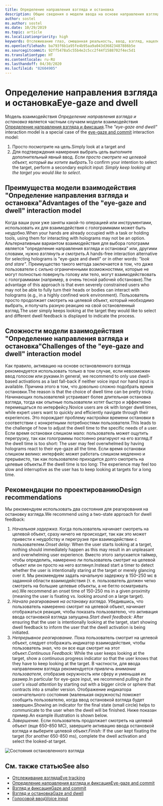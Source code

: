 ```yaml
---
title: Определение направления взгляда и остановка
description: Общие сведения о модели ввода на основе направления взгляда и остановки.
author: sostel
ms.author: sostel
ms.date: 10/29/2019
ms.topic: article
ms.localizationpriority: high
keywords: Отслеживание глаз, смешанная реальность, ввод, взгляд, нацеленность глаз, HoloLens 2, выбор глазами, остановка
ms.openlocfilehash: ba793f6b1a95fe4b95aa9a043d36823487886b5e
ms.sourcegitcommit: 92ff5478a5c55b4e2c5cc2f44f1588702f4ec5d1
ms.translationtype: HT
ms.contentlocale: ru-RU
ms.lasthandoff: 04/30/2020
ms.locfileid: "82604905"
---
```

# <a name="eye-gaze-and-dwell"></a><span data-ttu-id="15706-104">Определение направления взгляда и остановка</span><span class="sxs-lookup"><span data-stu-id="15706-104">Eye-gaze and dwell</span></span>

<span data-ttu-id="15706-105">Модель взаимодействия _Определение направления взгляда и остановка_ является частным случаем модели взаимодействия [Определение направления взгляда и фиксация](gaze-and-commit.md).</span><span class="sxs-lookup"><span data-stu-id="15706-105">The _"eye-gaze and dwell"_ interaction model is a special case of the [eye-gaze and commit](gaze-and-commit.md) interaction model:</span></span>
1. <span data-ttu-id="15706-106">Просто посмотрите на цель.</span><span class="sxs-lookup"><span data-stu-id="15706-106">Simply look at a target and</span></span> 
2. <span data-ttu-id="15706-107">Для подтверждения намерения выбрать цель выполните дополнительный явный ввод. _Если просто смотрите на целевой объект, который вы хотите выбрать_.</span><span class="sxs-lookup"><span data-stu-id="15706-107">To confirm your intention to select the target, perform a secondary explicit input: _Simply keep looking at the target you would like to select_.</span></span>

## <a name="advantages-of-the-eye-gaze-and-dwell-interaction-model"></a><span data-ttu-id="15706-108">Преимущества модели взаимодействия "Определение направления взгляда и остановка"</span><span class="sxs-lookup"><span data-stu-id="15706-108">Advantages of the "eye-gaze and dwell" interaction model</span></span> 
<span data-ttu-id="15706-109">Когда ваши руки уже заняты какой-то операцией или инструментами, использовать их для взаимодействия с голограммами может быть неудобно.</span><span class="sxs-lookup"><span data-stu-id="15706-109">When your hands are already occupied with a task or holding tools, using them for interacting with holograms may not be an option.</span></span>
<span data-ttu-id="15706-110">Альтернативным вариантом взаимодействия для выбора голограмм является "определение направления взгляда и остановка" или, другими словами, нужно _взглянуть и смотреть_.</span><span class="sxs-lookup"><span data-stu-id="15706-110">A hands-free interaction alternative for selecting holograms is "eye-gaze and dwell" or in other words: _"look and stare"_.</span></span> <span data-ttu-id="15706-111">Преимущество такого метода заключается в том, что даже пользователи с сильно ограниченными возможностями, которые не могут полностью повернуть голову или тело, могут взаимодействовать с голограммами (например, в очень тесной рабочей обстановке).</span><span class="sxs-lookup"><span data-stu-id="15706-111">The advantage of this approach is that even severely constrained users who may not be able to fully turn their heads or bodies can interact with holograms (e.g., in a highly confined work environment).</span></span>
<span data-ttu-id="15706-112">Пользователь просто продолжает смотреть на целевой объект, который необходимо выбрать, и получать разную реакцию на свой остановленный взгляд.</span><span class="sxs-lookup"><span data-stu-id="15706-112">The user simply keeps looking at the target they would like to select and different dwell feedback is displayed to indicate the process.</span></span>


## <a name="challenges-of-the-eye-gaze-and-dwell-interaction-model"></a><span data-ttu-id="15706-113">Сложности модели взаимодействия "Определение направления взгляда и остановка"</span><span class="sxs-lookup"><span data-stu-id="15706-113">Challenges of the "eye-gaze and dwell" interaction model</span></span>
<span data-ttu-id="15706-114">Как правило, активацию на основе остановленного взгляда рекомендуется использовать только в том случае, если невозможен ввод голосом или руками.</span><span class="sxs-lookup"><span data-stu-id="15706-114">In general, we  recommend to only use dwell-based activations as a last fall-back if neither voice input nor hand input is available.</span></span> <span data-ttu-id="15706-115">Причина этого в том, что довольно сложно подобрать время остановки.</span><span class="sxs-lookup"><span data-stu-id="15706-115">The reason is that the choice of dwell time can be pretty tricky.</span></span> <span data-ttu-id="15706-116">Начинающих пользователей устраивает более длительная остановка взгляда, тогда как опытные пользователи хотят быстро и эффективно перемещаться по интерфейсу.</span><span class="sxs-lookup"><span data-stu-id="15706-116">Novice users are ok with longer dwell times, while expert users want to quickly and efficiently navigate through their experiences.</span></span> <span data-ttu-id="15706-117">Это порождает проблему настройки времени остановки в соответствии с конкретными потребностями пользователя.</span><span class="sxs-lookup"><span data-stu-id="15706-117">This leads to the challenge of how to adjust the dwell time to the specific needs of a user.</span></span>
<span data-ttu-id="15706-118">Если время остановки слишком мало: пользователь может ощутить перегрузку, так как голограммы постоянно реагируют на его взгляд.</span><span class="sxs-lookup"><span data-stu-id="15706-118">If the dwell time is too short: The user may feel overwhelmed by having holograms react to their eye-gaze all the time.</span></span> <span data-ttu-id="15706-119">Если время остановки слишком велико: интерфейс может работать слишком медленно и прерывисто, так как пользователю приходится долго смотреть на целевые объекты.</span><span class="sxs-lookup"><span data-stu-id="15706-119">If the dwell time is too long: The experience may feel too slow and interruptive as the user has to keep looking at targets for a long time.</span></span>

## <a name="design-recommendations"></a><span data-ttu-id="15706-120">Рекомендации по проектированию</span><span class="sxs-lookup"><span data-stu-id="15706-120">Design recommendations</span></span>
<span data-ttu-id="15706-121">Мы рекомендуем использовать два состояния для реагирования на остановку взгляда.</span><span class="sxs-lookup"><span data-stu-id="15706-121">We recommend using a two-state approach for dwell feedback:</span></span>
1. <span data-ttu-id="15706-122">*Начальная задержка*. Когда пользователь начинает смотреть на целевой объект, сразу ничего не происходит, так как это может привести к неудобству и перегрузке при взаимодействии с пользователем.</span><span class="sxs-lookup"><span data-stu-id="15706-122">*Onset delay*: When the user starts looking at a target, nothing should immediately happen as this may result in an unpleasant and overwhelming user experience.</span></span> <span data-ttu-id="15706-123">Вместо этого запускается таймер, чтобы определить, намеренно ли пользователь смотрит на целевой объект или он просто на него взглянул.</span><span class="sxs-lookup"><span data-stu-id="15706-123">Instead start a timer to detect whether the user is intentionally staring at the target or merely glancing over it.</span></span>
<span data-ttu-id="15706-124">Мы рекомендуем задать начальную задержку в 150–250 мс в заданной области взаимодействия (т. е. пользователь должен четко смотреть на большие целевые объекты, а не бегло осматривать их).</span><span class="sxs-lookup"><span data-stu-id="15706-124">We recommend an onset time of 150-250 ms in a given proximity (meaning the user is fixating vs. looking around on a large target).</span></span>  
2. <span data-ttu-id="15706-125">*Начало реагирования на остановку взгляда*. Убедившись, что пользователь намеренно смотрит на целевой объект, начинает отображаться реакция, чтобы показать пользователю, что активация ввода остановкой взгляда запущена.</span><span class="sxs-lookup"><span data-stu-id="15706-125">*Start dwell feedback:* After ensuring that the user is intentionally looking at the target, start showing dwell feedback to inform the user that the dwell activation is being initiated.</span></span> 
3. <span data-ttu-id="15706-126">*Непрерывное реагирование*. Пока пользователь смотрит на целевой объект, следует отображать индикатор взаимодействия, чтобы пользователь знал, что он все еще смотрит на этот объект.</span><span class="sxs-lookup"><span data-stu-id="15706-126">*Continuous Feedback:* While the user keeps looking at the target, show a continuous progress indicator so that the user knows that they have to keep looking at the target.</span></span> <span data-ttu-id="15706-127">В частности, для ввода направлением взгляда рекомендуется _привлечь внимание пользователя_, отобразив окружность или сферу и уменьшая их размер.</span><span class="sxs-lookup"><span data-stu-id="15706-127">In particular for eye-gaze input, we recommend _pulling in the user's visual attention_ by starting out with a bigger circle or sphere that contracts into a smaller version.</span></span> <span data-ttu-id="15706-128">Отображение индикатора окончательного состояния (маленькая окружность) поможет сообщить пользователю, когда ввод остановкой взгляда будет завершен.</span><span class="sxs-lookup"><span data-stu-id="15706-128">Showing an indicator for the final state (small circle) helps to communicate to the user when the dwell will be finished.</span></span> <span data-ttu-id="15706-129">Ниже показан пример.</span><span class="sxs-lookup"><span data-stu-id="15706-129">An example illustration is shown below.</span></span> 
4. <span data-ttu-id="15706-130">*Завершение.* Если пользователь продолжает смотреть на целевой объект (еще 650–850 МС), завершите активацию ввода остановкой взгляда и выберите целевой объект.</span><span class="sxs-lookup"><span data-stu-id="15706-130">*Finish:* If the user kept fixating the target (for another 650-850 ms), complete the dwell activation and select the looked-at target.</span></span>

![Состояния остановленного взгляда](images/eyes_dwellstate_recommendation.png)<br>

## <a name="see-also"></a><span data-ttu-id="15706-132">См. также статью</span><span class="sxs-lookup"><span data-stu-id="15706-132">See also</span></span>
* [<span data-ttu-id="15706-133">Отслеживание взгляда</span><span class="sxs-lookup"><span data-stu-id="15706-133">Eye tracking</span></span>](eye-tracking.md)
* [<span data-ttu-id="15706-134">Определение направления взгляда и фиксация</span><span class="sxs-lookup"><span data-stu-id="15706-134">Eye-gaze and commit</span></span>](gaze-and-commit-eyes.md)
* [<span data-ttu-id="15706-135">Взгляд и фиксация</span><span class="sxs-lookup"><span data-stu-id="15706-135">Gaze and commit</span></span>](gaze-and-commit.md)
* [<span data-ttu-id="15706-136">Взгляд и остановка</span><span class="sxs-lookup"><span data-stu-id="15706-136">Gaze and dwell</span></span>](gaze-and-dwell.md)
* [<span data-ttu-id="15706-137">Голосовой ввод</span><span class="sxs-lookup"><span data-stu-id="15706-137">Voice input</span></span>](voice-design.md)
